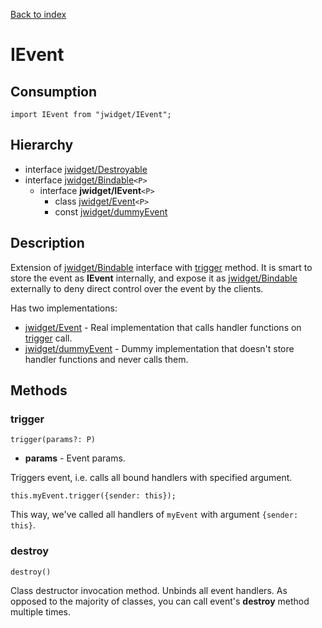 [Back to index](../README.md)

# IEvent

## Consumption

	import IEvent from "jwidget/IEvent";

## Hierarchy

* interface [jwidget/Destroyable](Destroyable.md)
* interface [jwidget/Bindable](Bindable.md)`<P>`
	* interface **jwidget/IEvent**`<P>`
		* class [jwidget/Event](Event.md)`<P>`
		* const [jwidget/dummyEvent](dummyEvent.md)

## Description

Extension of [jwidget/Bindable](Bindable.md) interface with [trigger](#trigger) method. It is smart to store the event as **IEvent** internally, and expose it as [jwidget/Bindable](Bindable.md) externally to deny direct control over the event by the clients.

Has two implementations:

* [jwidget/Event](Event.md) - Real implementation that calls handler functions on [trigger](#trigger) call.
* [jwidget/dummyEvent](dummyEvent.md) - Dummy implementation that doesn't store handler functions and never calls them.

## Methods

### trigger

	trigger(params?: P)

* **params** - Event params.

Triggers event, i.e. calls all bound handlers with specified argument.

    this.myEvent.trigger({sender: this});

This way, we've called all handlers of `myEvent` with argument `{sender: this}`.

### destroy

	destroy()

Class destructor invocation method. Unbinds all event handlers. As opposed to the majority of classes, you can call event's **destroy** method multiple times.
